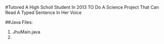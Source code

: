 #Tutored A High Scholl Student In 2013 TO Do A Science Project That Can Read A Typed Sentence In Her Voice

##Java Files:
1. JhuMain.java
2. 